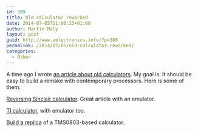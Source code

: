```yaml
---
id: 389
title: Old calculator reworked
date: 2014-07-05T11:06:23+01:00
author: Martin Maly
layout: post
guid: http://www.uelectronics.info/?p=389
permalink: /2014/07/05/old-calculator-reworked/
categories:
  - Other
---
```

A time ago I wrote [an article about old calculators](https://www.uelectronics.info/backup/pocket-pc-challenge.html). My goal is: It should be easy to build a remake with contemporary processors. Here is some of them:

<!--more-->

[Reversing Sinclair calculator](http://files.righto.com/calculator/sinclair_scientific_simulator.html). Great article with an emulator.

[TI calculator](http://files.righto.com/calculator/TI_calculator_simulator.html), with emulator too.

[Build a replica](http://www.simpleavr.com/msp430-projects/tms0803-5-emulating-calculator-build) of a TMS0803-based calculator.